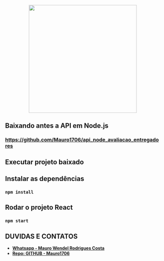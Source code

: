 <p align="center"><a href="https://eattasty.pt/home" target="_blank"><img src="http://www.famalicaomadein.pt/op/image/?co=12440&h=32ee6" width="350"></a></p>

## Baixando antes a API em Node.js
###  https://github.com/Mauro1706/api_node_avaliacao_entregadores

## Executar projeto baixado
## Instalar as dependências
### `npm install`

## Rodar o projeto React
### `npm start`


## DUVIDAS E CONTATOS
- **[Whatsapp - Mauro Wendel Rodrigues Costa ](https://api.whatsapp.com/send?phone=5561983486393)**
- **[Repo: GITHUB - Mauro1706 ](https://github.com/Mauro1706)**
